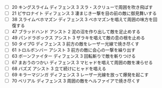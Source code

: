  - [ ] 20	キングスライム	ディフェンス	3	スラ・スクリューで周囲を吹き飛ばす
 - [ ] 21	ピサロナイト	ディフェンス	3	凄まじき一撃を目の前の敵に御見舞いする
 - [ ] 38	スライムベホマズン	ディフェンス	3	ベホマズンを唱えて周囲の味方を回復する
 - [ ] 47	ブラッドハンド	アシスト	2	泥の沼を作り出して敵を足止めする
 - [ ] 49	パンドラボックス	アシスト	3	ザラキを唱えて敵の息の根を止める
 - [ ] 50	タイプG	ディフェンス	3	前方の敵をレーザー光線で焼き尽くす
 - [ ] 61	トロルボンバー	アシスト	3	前方の敵に会心の一撃を繰り出す
 - [ ] 63	ボーンファイター	ディフェンス	3	回転斬りで敵を斬りつける
 - [ ] 67	まおうのつかい	ディフェンス	3	マヒャドを唱えて周囲の敵を凍らせる
 - [ ] 68	バズズ	アシスト	3	立て続けにヒャドを唱える
 - [ ] 69	キラーマジンガ	ディフェンス	3	レーザー光線を放って爆発を起こす
 - [ ] 70	ベリアル	ディフェンス	3	周囲の敵をヘルファイアで焼き尽くす
